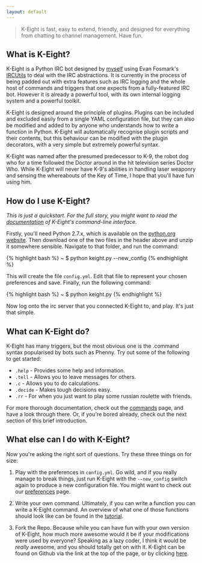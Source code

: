 ```yaml
---
layout: default
---
```


> K-Eight is fast, easy to extend, friendly, and designed for everything from chatting to channel management.  Have fun.

## What is K-Eight?
K-Eight is a Python IRC bot designed by [myself][johz] using Evan Fosmark's [IRCUtils][ircutils] to deal with the IRC abstractions.  It is currently in the process of being padded out with extra features such as IRC logging and the whole host of commands and triggers that one expects from a fully-featured IRC bot.  However it is already a powerful tool, with its own internal logging system and a powerful toolkit.

K-Eight is designed around the principle of plugins.  Plugins can be included and excluded easily from a single YAML configuration file, but they can also be modified and added to by anyone who understands how to write a function in Python.  K-Eight will automatically recognise plugin scripts and their contents, but this behaviour can be modified with the plugin decorators, with a very simple but extremely powerful syntax.

K-Eight was named after the presumed predecessor to K-9, the robot dog who for a time followed the Doctor around in the hit television series Doctor Who.  While K-Eight will never have K-9's abilities in handling laser weaponry and sensing the whereabouts of the Key of Time, I hope that you'll have fun using him.

[johz]: <http://johz.wordpress.com>
[ircutils]: <http://dev.guardedcode.com/projects/ircutils/>

## How do I use K-Eight?
*This is just a quickstart.  For the full story, you might want to read the [documentation][commandline] of K-Eight's command-line interface.*

Firstly, you'll need Python 2.7.x, which is available on the [python.org website][pydownload].  Then download one of the two files in the header above and unzip it somewhere sensible.  Navigate to that folder, and run the command:

{% highlight bash %}
~ $ python keight.py --new_config
{% endhighlight %}

This will create the file `config.yml`.  Edit that file to represent your chosen preferences and save.  Finally, run the following command:

{% highlight bash %}
~ $ python keight.py
{% endhighlight %}
    
Now log onto the irc server that you connected K-Eight to, and play.  It's just that simple.

[commandline]: <./docs>
[pydownload]: <http://www.python.org/getit/releases/2.7.4/#download>

## What can K-Eight do?
K-Eight has many triggers, but the most obvious one is the .command syntax popularised by bots such as Phenny.  Try out some of the following to get started:

* `.help` - Provides some help and information.
* `.tell` - Allows you to leave messages for others.
* `.c` - Allows you to do calculations.
* `.decide` - Makes tough decisions easy.
* `.rr` - For when you just want to play some russian roulette with friends.

For more thorough documentation, check out the [commands][] page, and have a look through there.  Or, if you're bored already, check out the next section of this brief introduction.

[commands]: <./commands>

## What else can I do with K-Eight?
Now you're asking the right sort of questions.  Try these three things on for size:

1. Play with the preferences in `config.yml`.  Go wild, and if you really manage to break things, just run K-Eight with the `--new_config` switch again to produce a new configuration file.  You might want to check out our [preferences][] page.

2. Write your own command.  Ultimately, if you can write a function you can write a K-Eight command.  An overview of what one of those functions should look like can be found in the [tutorial][].

3. Fork the Repo.  Because while you can have fun with your own version of K-Eight, how much more awesome would it be if your modifications were used by everyone?  Speaking as a lazy coder, I think it would be *really* awesome, and you should totally get on with it.  K-Eight can be found on Github via the link at the top of the page, or by clicking [here][github].

[preferences]: <./preferences>
[tutorial]: <./tutorial>
[github]: <https://github.com/MrJohz/K-Eight>
